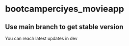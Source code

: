 # bootcamperciyes_movieapp

## Use main branch to get stable version

You can reach latest updates in dev
